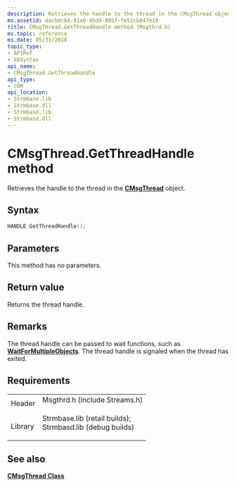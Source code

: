 ```yaml
---
description: Retrieves the handle to the thread in the CMsgThread object.
ms.assetid: dacbdc68-91a0-46d4-805f-fe51cb047e19
title: CMsgThread.GetThreadHandle method (Msgthrd.h)
ms.topic: reference
ms.date: 05/31/2018
topic_type: 
- APIRef
- kbSyntax
api_name: 
- CMsgThread.GetThreadHandle
api_type: 
- COM
api_location: 
- Strmbase.lib
- Strmbase.dll
- Strmbasd.lib
- Strmbasd.dll
---
```


# CMsgThread.GetThreadHandle method

Retrieves the handle to the thread in the [**CMsgThread**](cmsgthread.md) object.

## Syntax


```C++
HANDLE GetThreadHandle();
```



## Parameters

This method has no parameters.

## Return value

Returns the thread handle.

## Remarks

The thread handle can be passed to wait functions, such as [**WaitForMultipleObjects**](/windows/desktop/api/synchapi/nf-synchapi-waitformultipleobjects). The thread handle is signaled when the thread has exited.

## Requirements



|                    |                                                                                                                                                                                            |
|--------------------|--------------------------------------------------------------------------------------------------------------------------------------------------------------------------------------------|
| Header<br/>  | <dl> <dt>Msgthrd.h (include Streams.h)</dt> </dl>                                                                                   |
| Library<br/> | <dl> <dt>Strmbase.lib (retail builds); </dt> <dt>Strmbasd.lib (debug builds)</dt> </dl> |



## See also

<dl> <dt>

[**CMsgThread Class**](cmsgthread.md)
</dt> </dl>

 

